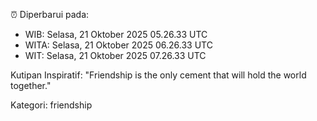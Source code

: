 ⏰ Diperbarui pada:
- WIB: Selasa, 21 Oktober 2025 05.26.33 UTC
- WITA: Selasa, 21 Oktober 2025 06.26.33 UTC
- WIT: Selasa, 21 Oktober 2025 07.26.33 UTC

Kutipan Inspiratif:
"Friendship is the only cement that will hold the world together."


Kategori: friendship


